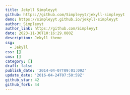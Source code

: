 ```yaml
---
title: Jekyll Simpleyyt
github: https://github.com/Simpleyyt/jekyll-simpleyyt
demo: https://simpleyyt.github.io/jekyll-simpleyyt
author: Simpleyyt
author_link: https://github.com/Simpleyyt
date: 2023-11-30T10:16:29.080Z
description: Jekyll theme
ssg:
  - Jekyll
css: []
cms: []
category: []
draft: false
publish_date: '2014-04-07T09:01:09Z'
update_date: '2016-04-24T07:50:59Z'
github_star: 42
github_fork: 44
---
```

